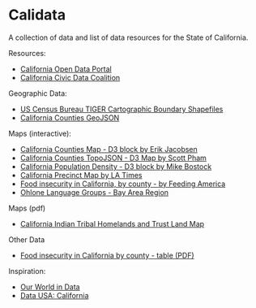 # Calidata

A collection of data and list of data resources for the State of California.

Resources:
- [California Open Data Portal](https://data.ca.gov)
- [California Civic Data Coalition](http://www.californiacivicdata.org)

Geographic Data:
- [US Census Bureau TIGER Cartographic Boundary Shapefiles](https://www.census.gov/geo/maps-data/data/tiger-cart-boundary.html)
- [California Counties GeoJSON](http://catalog.opendata.city/dataset/california-counties-polygon/resource/6f805645-0836-478d-b168-c1f72d53b4f3)

Maps (interactive):
- [California Counties Map - D3 block by Erik Jacobsen](http://bl.ocks.org/threestory/ed0f322d7bb2e3be8ded)
- [California Counties TopoJSON - D3 Map by Scott Pham](https://github.com/scottpham/california-counties)
- [California Population Density - D3 block by Mike Bostock](https://bl.ocks.org/mbostock/5562380)
- [California Precinct Map by LA Times](https://github.com/datadesk/california-2016-election-precinct-maps)
- [Food insecurity in California, by county - by Feeding America](http://map.feedingamerica.org/county/2015/overall/california)
- [Ohlone Language Groups - Bay Area Region](https://www.google.com/maps/d/viewer?mid=1LWX9UlJ7Uf8hqxkZ25dqqTfYoS8&ll=37.672371829944154%2C-122.16247559687497&z=10)

Maps (pdf)
- [California Indian Tribal Homelands and Trust Land Map](http://www.water.ca.gov/tribal/docs/maps/CaliforniaIndianTribalHomelands24x30_20110719.pdf)

Other Data
- [Food insecurity in California by county - table (PDF)](http://www.feedingamerica.org/hunger-in-america/our-research/map-the-meal-gap/2015/MMG_AllCounties_CDs_MMG_2015_1/CA_AllCounties_CDs_MMG_2015.pdf)

Inspiration:
- [Our World in Data](https://ourworldindata.org)
- [Data USA: California](https://datausa.io/profile/geo/california)
